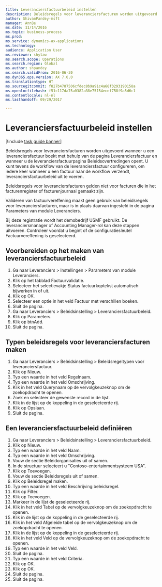 ```yaml
--- 
title: Leveranciersfactuurbeleid instellen
description: Beleidsregels voor leveranciersfacturen worden uitgevoerd wanneer u een leveranciersfactuur boekt met behulp van de pagina Leveranciersfactuur en wanneer u de leveranciersfactuurpagina Beleidsovertredingen opent.
author: ShivamPandey-msft
manager: AnnBe
ms.date: 11/14/2016
ms.topic: business-process
ms.prod: 
ms.service: dynamics-ax-applications
ms.technology: 
audience: Application User
ms.reviewer: shylaw
ms.search.scope: Operations
ms.search.region: Global
ms.author: shpandey
ms.search.validFrom: 2016-06-30
ms.dyn365.ops.version: AX 7.0.0
ms.translationtype: HT
ms.sourcegitcommit: f827b4787506cfdec8b9a91c4a68f3293190158a
ms.openlocfilehash: f51c117da75a0382a38e75154ecef758f9a5d6c1
ms.contentlocale: nl-nl
ms.lasthandoff: 09/29/2017

---
```

# <a name="set-up-vendor-invoice-policies"></a>Leveranciersfactuurbeleid instellen

[!include [task guide banner](../../includes/task-guide-banner.md)]

Beleidsregels voor leveranciersfacturen worden uitgevoerd wanneer u een leveranciersfactuur boekt met behulp van de pagina Leveranciersfactuur en wanneer u de leveranciersfactuurpagina Beleidsovertredingen opent. U kunt tevens de workflow van de leveranciersfactuur configureren, om iedere keer wanneer u een factuur naar de workflow verzendt, leveranciersfactuurbeleid uit te voeren. 

Beleidsregels voor leveranciersfacturen gelden niet voor facturen die in het facturenregister of facturenjournaal gemaakt zijn. 

Valideren van factuurvereffening maakt geen gebruik van beleidsregels voor leveranciersfacturen, maar is in plaats daarvan ingesteld in de pagina Parameters van module Leveranciers.

Bij deze registratie wordt het demobedrijf USMF gebruikt. De leveranciersmanager of Accounting Manager-rol kan deze stappen uitvoeren. Controleer voordat u begint of de configuratiesleutel Factuurvereffening is geselecteerd.


## <a name="prepare-to-create-vendor-invoice-policies"></a>Voorbereiden op het maken van leveranciersfactuurbeleid
1. Ga naar Leveranciers > Instellingen > Parameters van module Leveranciers.
2. Klik op het tabblad Factuurvalidatie.
3. Selecteer het selectievakje Status factuurkoptekst automatisch bijwerken in of uit.
4. Klik op OK.
5. Selecteer een optie in het veld Factuur met verschillen boeken.
6. Sluit de pagina.
7. Ga naar Leveranciers > Beleidsinstelling > Leveranciersfactuurbeleid.
8. Klik op Parameters.
9. Klik op btnAdd.
10. Sluit de pagina.

## <a name="create-policy-rule-types-for-vendor-invoices"></a>Typen beleidsregels voor leveranciersfacturen maken
1. Ga naar Leveranciers > Beleidsinstelling > Beleidsregeltypen voor leveranciersfactuur.
2. Klik op Nieuw.
3. Typ een waarde in het veld Regelnaam.
4. Typ een waarde in het veld Omschrijving.
5. Klik in het veld Querynaam op de vervolgkeuzeknop om de zoekopdracht te openen.
6. Zoek en selecteer de gewenste record in de lijst.
7. Klik in de lijst op de koppeling in de geselecteerde rij.
8. Klik op Opslaan.
9. Sluit de pagina.

## <a name="define-a-vendor-invoice-policy"></a>Een leveranciersfactuurbeleid definiëren
1. Ga naar Leveranciers > Beleidsinstelling > Leveranciersfactuurbeleid.
2. Klik op Nieuw.
3. Typ een waarde in het veld Naam.
4. Typ een waarde in het veld Omschrijving.
5. Vouw de sectie Beleidorganisaties uit of samen.
6. In de structuur selecteert u "Contoso-entertainmentsysteem USA".
7. Klik op Toevoegen.
8. Vouw de sectie Beleidsregels uit of samen.
9. Klik op Beleidsregel maken.
10. Typ een waarde in het veld Beschrijving beleidsregel.
11. Klik op Filter.
12. Klik op Toevoegen.
13. Markeer in de lijst de geselecteerde rij.
14. Klik in het veld Tabel op de vervolgkeuzeknop om de zoekopdracht te openen.
15. Klik in de lijst op de koppeling in de geselecteerde rij.
16. Klik in het veld Afgeleide tabel op de vervolgkeuzeknop om de zoekopdracht te openen.
17. Klik in de lijst op de koppeling in de geselecteerde rij.
18. Klik in het veld Veld op de vervolgkeuzeknop om de zoekopdracht te openen.
19. Typ een waarde in het veld Veld.
20. Sluit de pagina.
21. Typ een waarde in het veld Criteria.
22. Klik op OK.
23. Klik op OK.
24. Sluit de pagina.
25. Sluit de pagina.


